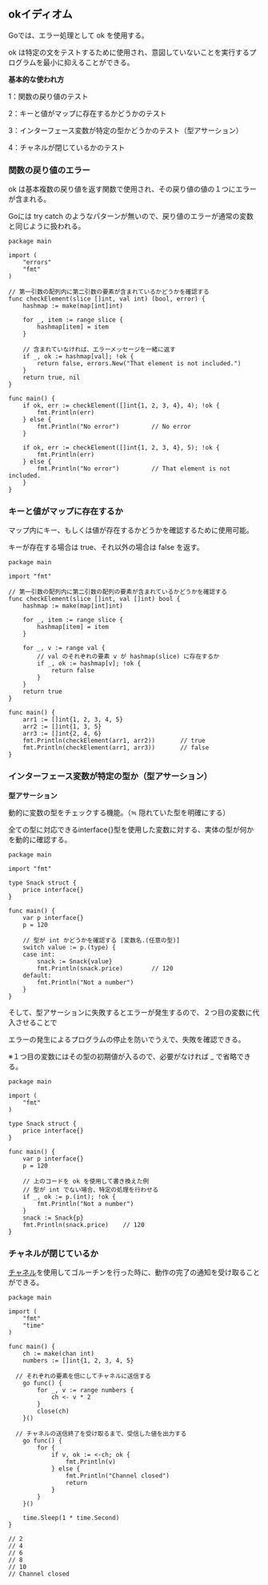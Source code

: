 ## okイディオム

Goでは、エラー処理として ok を使用する。

ok は特定の文をテストするために使用され、意図していないことを実行するプログラムを最小に抑えることができる。

**基本的な使われ方**

1：関数の戻り値のテスト

2：キーと値がマップに存在するかどうかのテスト

3：インターフェース変数が特定の型かどうかのテスト（型アサーション）

4：チャネルが閉じているかのテスト

### 関数の戻り値のエラー

ok は基本複数の戻り値を返す関数で使用され、その戻り値の値の１つにエラーが含まれる。

Goには try catch のようなパターンが無いので、戻り値のエラーが通常の変数と同じように扱われる。

```
package main

import (
	"errors"
	"fmt"
)

// 第一引数の配列内に第二引数の要素が含まれているかどうかを確認する
func checkElement(slice []int, val int) (bool, error) {
	hashmap := make(map[int]int)

	for _, item := range slice {
		hashmap[item] = item
	}

	// 含まれていなければ、エラーメッセージを一緒に返す
	if _, ok := hashmap[val]; !ok {
		return false, errors.New("That element is not included.")
	}
	return true, nil
}

func main() {
	if ok, err := checkElement([]int{1, 2, 3, 4}, 4); !ok {
		fmt.Println(err)
	} else {
		fmt.Println("No error")			// No error
	}

	if ok, err := checkElement([]int{1, 2, 3, 4}, 5); !ok {
		fmt.Println(err)
	} else {
		fmt.Println("No error")			// That element is not included.
	}
}
```

### キーと値がマップに存在するか

マップ内にキー、もしくは値が存在するかどうかを確認するために使用可能。

キーが存在する場合は true、それ以外の場合は false を返す。

```
package main

import "fmt"

// 第一引数の配列内に第二引数の配列の要素が含まれているかどうかを確認する
func checkElement(slice []int, val []int) bool {
	hashmap := make(map[int]int)

	for _, item := range slice {
		hashmap[item] = item
	}

	for _, v := range val {
		// val のそれぞれの要素 v が hashmap(slice) に存在するか
		if _, ok := hashmap[v]; !ok {
			return false
		}
	}
	return true
}

func main() {
	arr1 := []int{1, 2, 3, 4, 5}
	arr2 := []int{1, 3, 5}
	arr3 := []int{2, 4, 6}
	fmt.Println(checkElement(arr1, arr2))		// true
	fmt.Println(checkElement(arr1, arr3))		// false
}
```

### インターフェース変数が特定の型か（型アサーション）

**型アサーション**

動的に変数の型をチェックする機能。（≒ 隠れていた型を明確にする）

全ての型に対応できるinterface{}型を使用した変数に対する、実体の型が何かを動的に確認する。
```
package main

import "fmt"

type Snack struct {
	price interface{}
}

func main() {
	var p interface{}
	p = 120

	// 型が int かどうかを確認する [変数名.(任意の型)]
	switch value := p.(type) {
	case int:
		snack := Snack{value}
		fmt.Println(snack.price)		// 120
	default:
		fmt.Println("Not a number")
	}
}
```
そして、型アサーションに失敗するとエラーが発生するので、２つ目の変数に代入させることで

エラーの発生によるプログラムの停止を防いでうえで、失敗を確認できる。

※１つ目の変数にはその型の初期値が入るので、必要がなければ _ で省略できる。
```
package main

import (
	"fmt"
)

type Snack struct {
	price interface{}
}

func main() {
	var p interface{}
	p = 120

	// 上のコードを ok を使用して書き換えた例
	// 型が int でない場合、特定の処理を行わせる
	if _, ok := p.(int); !ok {
		fmt.Println("Not a number")
	}
	snack := Snack{p}
	fmt.Println(snack.price)	// 120
}
```

### チャネルが閉じているか

[チャネル](https://github.com/DaisukeKarasawa/go/tree/master/goroutine_prg/range_close)を使用してゴルーチンを行った時に、動作の完了の通知を受け取ることができる。

```
package main

import (
	"fmt"
	"time"
)

func main() {
	ch := make(chan int)
	numbers := []int{1, 2, 3, 4, 5}

  // それぞれの要素を倍にしてチャネルに送信する
	go func() {
		for _, v := range numbers {
			ch <- v * 2
		}
		close(ch)
	}()

  // チャネルの送信終了を受け取るまで、受信した値を出力する
	go func() {
		for {
			if v, ok := <-ch; ok {
				fmt.Println(v)
			} else {
				fmt.Println("Channel closed")
				return
			}
		}
	}()

	time.Sleep(1 * time.Second)
}

// 2
// 4
// 6
// 8
// 10
// Channel closed
```